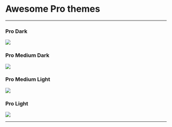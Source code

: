 # Awesome Pro themes

---

### Pro Dark
![](https://raw.githubusercontent.com/gyrfalco/pro/master/screenshots/pro-dark.png)

### Pro Medium Dark
![](https://raw.githubusercontent.com/gyrfalco/pro/master/screenshots/pro-medium-dark.png)

### Pro Medium Light
![](https://raw.githubusercontent.com/gyrfalco/pro/master/screenshots/pro-medium-light.png)

### Pro Light
![](https://raw.githubusercontent.com/gyrfalco/pro/master/screenshots/pro-light.png)

---

